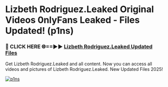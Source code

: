 # Lizbeth Rodriguez.Leaked Original Videos 0nlyFans Leaked - Files Updated! (p1ns)

<h3>🔴 CLICK HERE 🌐==►► <a href="https://tinyurl.com/ehrbuxhb" rel="nofollow">Lizbeth Rodriguez.Leaked Updated Files</a></h3>

Get Lizbeth Rodriguez.Leaked and all content. Now you can access all videos and pictures of Lizbeth Rodriguez.Leaked. New Updated Files 2025!

[![p1ns](https://i.imgur.com/lVYEuWS.gif)](https://tinyurl.com/ehrbuxhb)
